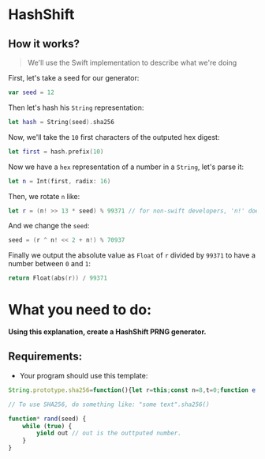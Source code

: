 # HashShift

## How it works?

> We'll use the Swift implementation to describe what we're doing

First, let's take a seed for our generator:

```swift
var seed = 12
```

Then let's hash his `String` representation:

```swift
let hash = String(seed).sha256
```

Now, we'll take the `10` first characters of the outputed hex digest:

```swift
let first = hash.prefix(10)
```

Now we have a `hex` representation of a number in a `String`, let's parse it:

```swift
let n = Int(first, radix: 16)
```

Then, we rotate `n` like:

```swift
let r = (n! >> 13 * seed) % 99371 // for non-swift developers, 'n!' doesn't mean n factorial but the unwrapped value of n
```

And we change the `seed`:

```swift
seed = (r ^ n! << 2 + n!) % 70937
```

Finally we output the absolute value as `Float` of `r` divided by `99371` to have a number between `0` and `1`:

```swift
return Float(abs(r)) / 99371
```

# What you need to do:

**Using this explanation, create a HashShift PRNG generator.**

## Requirements:
- Your program should use this template:

```javascript
String.prototype.sha256=function(){let r=this;const n=8,t=0;function e(r,n){const t=(65535&r)+(65535&n);return(r>>16)+(n>>16)+(t>>16)<<16|65535&t}function o(r,n){return r>>>n|r<<32-n}function u(r,n){return r>>>n}function c(r,n,t){return r&n^~r&t}function f(r,n,t){return r&n^r&t^n&t}function i(r){return o(r,2)^o(r,13)^o(r,22)}function a(r){return o(r,6)^o(r,11)^o(r,25)}function h(r){return o(r,7)^o(r,18)^u(r,3)}return function(r){const n=t?"0123456789ABCDEF":"0123456789abcdef";let e="";for(let t=0;t<4*r.length;t++)e+=n.charAt(r[t>>2]>>8*(3-t%4)+4&15)+n.charAt(r[t>>2]>>8*(3-t%4)&15);return e}(function(r,n){const t=new Array(1116352408,1899447441,3049323471,3921009573,961987163,1508970993,2453635748,2870763221,3624381080,310598401,607225278,1426881987,1925078388,2162078206,2614888103,3248222580,3835390401,4022224774,264347078,604807628,770255983,1249150122,1555081692,1996064986,2554220882,2821834349,2952996808,3210313671,3336571891,3584528711,113926993,338241895,666307205,773529912,1294757372,1396182291,1695183700,1986661051,2177026350,2456956037,2730485921,2820302411,3259730800,3345764771,3516065817,3600352804,4094571909,275423344,430227734,506948616,659060556,883997877,958139571,1322822218,1537002063,1747873779,1955562222,2024104815,2227730452,2361852424,2428436474,2756734187,3204031479,3329325298),C=new Array(1779033703,3144134277,1013904242,2773480762,1359893119,2600822924,528734635,1541459225),g=new Array(64);let l,d,A,s,S,m,y,p,v,w;r[n>>5]|=128<<24-n%32,r[15+(n+64>>9<<4)]=n;for(var b=0;b<r.length;b+=16){l=C[0],d=C[1],A=C[2],s=C[3],S=C[4],m=C[5],y=C[6],p=C[7];for(var B=0;B<64;B++)g[B]=B<16?r[B+b]:e(e(e(o(D=g[B-2],17)^o(D,19)^u(D,10),g[B-7]),h(g[B-15])),g[B-16]),v=e(e(e(e(p,a(S)),c(S,m,y)),t[B]),g[B]),w=e(i(l),f(l,d,A)),p=y,y=m,m=S,S=e(s,v),s=A,A=d,d=l,l=e(v,w);C[0]=e(l,C[0]),C[1]=e(d,C[1]),C[2]=e(A,C[2]),C[3]=e(s,C[3]),C[4]=e(S,C[4]),C[5]=e(m,C[5]),C[6]=e(y,C[6]),C[7]=e(p,C[7])}var D;return C}(function(r){const t=Array(),e=(1<<n)-1;for(let o=0;o<r.length*n;o+=n)t[o>>5]|=(r.charCodeAt(o/n)&e)<<24-o%32;return t}(r=function(r){r=r.replace(/\r\n/g,"\n");let n="";for(let t=0;t<r.length;t++){const e=r.charCodeAt(t);e<128?n+=String.fromCharCode(e):e>127&&e<2048?(n+=String.fromCharCode(e>>6|192),n+=String.fromCharCode(63&e|128)):(n+=String.fromCharCode(e>>12|224),n+=String.fromCharCode(e>>6&63|128),n+=String.fromCharCode(63&e|128))}return n}(r)),r.length*n))};

// To use SHA256, do something like: "some text".sha256()

function* rand(seed) {
	while (true) {
		yield out // out is the outtputed number.
	}
}
```
